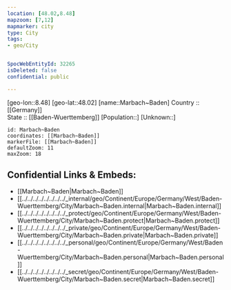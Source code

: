 ```yaml
---
location: [48.02,8.48] 
mapzoom: [7,12] 
mapmarker: city 
type: City
tags:
- geo/City


SpocWebEntityId: 32265
isDeleted: false
confidential: public

---
```

[geo-lon::8.48] 
[geo-lat::48.02] 
[name::Marbach~Baden] 
Country :: [[Germany]]  
State :: [[Baden-Wuerttemberg]] 
[Population::] 
[Unknown::] 


```leaflet
id: Marbach~Baden
coordinates: [[Marbach~Baden]] 
markerFile: [[Marbach~Baden]] 
defaultZoom: 11 
maxZoom: 18
```


## Confidential Links & Embeds: 
- [[Marbach~Baden|Marbach~Baden]]  
- [[../../../../../../../../_internal/geo/Continent/Europe/Germany/West/Baden-Wuerttemberg/City/Marbach~Baden.internal|Marbach~Baden.internal]] 
- [[../../../../../../../../_protect/geo/Continent/Europe/Germany/West/Baden-Wuerttemberg/City/Marbach~Baden.protect|Marbach~Baden.protect]] 
- [[../../../../../../../../_private/geo/Continent/Europe/Germany/West/Baden-Wuerttemberg/City/Marbach~Baden.private|Marbach~Baden.private]] 
- [[../../../../../../../../_personal/geo/Continent/Europe/Germany/West/Baden-Wuerttemberg/City/Marbach~Baden.personal|Marbach~Baden.personal]] 
- [[../../../../../../../../_secret/geo/Continent/Europe/Germany/West/Baden-Wuerttemberg/City/Marbach~Baden.secret|Marbach~Baden.secret]] 
